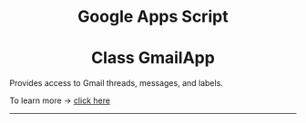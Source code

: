 <h1 align="center">Google Apps Script</h1>
<h1 align="center">Class GmailApp</h1>


<p>Provides access to Gmail threads, messages, and labels.</p>

<p>To learn more ->
<a href="https://developers.google.com/apps-script/reference/gmail/gmail-app">click here</a>
</p>
<hr>
